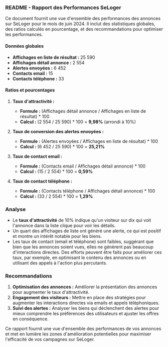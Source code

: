 ### README - Rapport des Performances SeLoger

Ce document fournit une vue d'ensemble des performances des annonces sur SeLoger pour le mois de juin 2024. Il inclut des statistiques globales, des ratios calculés en pourcentage, et des recommandations pour optimiser les performances.

#### Données globales
- **Affichages en liste de résultat :** 25 590
- **Affichages détail annonce :** 2 554
- **Alertes envoyées :** 6 452
- **Contacts email :** 15
- **Contacts téléphone :** 33

#### Ratios et pourcentages
1. **Taux d'attractivité :**
   - **Formule :** (Affichages détail annonce / Affichages en liste de résultat) * 100
   - **Calcul :** (2 554 / 25 590) * 100 = **9,98%** (arrondi à 10%)

2. **Taux de conversion des alertes envoyées :**
   - **Formule :** (Alertes envoyées / Affichages en liste de résultat) * 100
   - **Calcul :** (6 452 / 25 590) * 100 = **25,21%**

3. **Taux de contact email :**
   - **Formule :** (Contacts email / Affichages détail annonce) * 100
   - **Calcul :** (15 / 2 554) * 100 = **0,59%**

4. **Taux de contact téléphone :**
   - **Formule :** (Contacts téléphone / Affichages détail annonce) * 100
   - **Calcul :** (33 / 2 554) * 100 = **1,29%**

### Analyse
- Le **taux d'attractivité** de 10% indique qu'un visiteur sur dix qui voit l'annonce dans la liste clique pour voir les détails.
- Un quart des affichages de liste ont généré une alerte, ce qui est positif et montre un intérêt notable pour les biens.
- Les taux de contact (email et téléphone) sont faibles, suggérant que bien que les annonces soient vues, elles ne génèrent pas beaucoup d'interactions directes. Des efforts peuvent être faits pour améliorer ces taux, par exemple, en optimisant le contenu des annonces ou en utilisant des appels à l'action plus percutants.

### Recommandations
1. **Optimisation des annonces :** Améliorer la présentation des annonces pour augmenter le taux d'attractivité.
2. **Engagement des visiteurs :** Mettre en place des stratégies pour augmenter les interactions directes via emails et appels téléphoniques.
3. **Suivi des alertes :** Analyser les biens qui déclenchent des alertes pour mieux comprendre les préférences des utilisateurs et ajuster les offres en conséquence.

Ce rapport fournit une vue d'ensemble des performances de vos annonces et met en lumière les zones d'amélioration potentielles pour maximiser l'efficacité de vos campagnes sur SeLoger.
